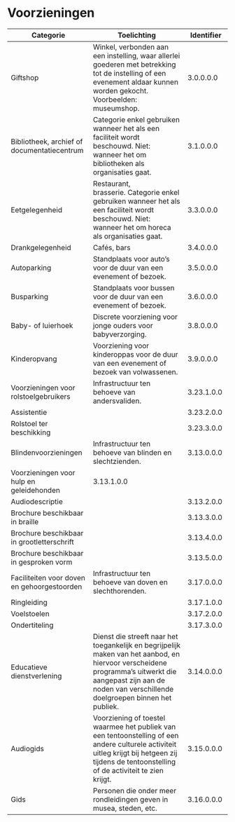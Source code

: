 ---
---

# Voorzieningen

| Categorie | Toelichting | Identifier |
| --- | --- | --- |
| Giftshop | Winkel, verbonden aan een instelling, waar allerlei goederen met betrekking tot de instelling of een evenement aldaar kunnen worden gekocht. Voorbeelden: museumshop. | 3.0.0.0.0 |
| Bibliotheek, archief of documentatiecentrum | Categorie enkel gebruiken wanneer het als een faciliteit wordt beschouwd. Niet: wanneer het om bibliotheken als organisaties gaat. | 3.1.0.0.0 |
| Eetgelegenheid | Restaurant, brasserie. Categorie enkel gebruiken wanneer het als een faciliteit wordt beschouwd. Niet: wanneer het om horeca als organisaties gaat. | 3.3.0.0.0 |
| Drankgelegenheid | Cafés, bars | 3.4.0.0.0 |
| Autoparking | Standplaats voor auto’s voor de duur van een evenement of bezoek. | 3.5.0.0.0 |
| Busparking | Standplaats voor bussen voor de duur van een evenement of bezoek. | 3.6.0.0.0 |
| Baby- of luierhoek | Discrete voorziening voor jonge ouders voor babyverzorging. | 3.8.0.0.0 |
| Kinderopvang | Voorziening voor kinderoppas voor de duur van een evenement of bezoek van volwassenen. | 3.9.0.0.0  |
| Voorzieningen voor rolstoelgebruikers | Infrastructuur ten behoeve van andersvaliden. | 3.23.1.0.0 |
 Assistentie || 3.23.2.0.0 |
 Rolstoel ter beschikking || 3.23.3.0.0 |
| Blindenvoorzieningen | Infrastructuur ten behoeve van blinden en slechtzienden. | 3.13.0.0.0 |
 Voorzieningen voor hulp en geleidehonden | 3.13.1.0.0 |
 Audiodescriptie || 3.13.2.0.0 |
 Brochure beschikbaar in braille || 3.13.3.0.0 |
 Brochure beschikbaar in grootletterschrift || 3.13.4.0.0 |
 Brochure beschikbaar in gesproken vorm || 3.13.5.0.0 |
| Faciliteiten voor doven en gehoorgestoorden | Infrastructuur ten behoeve van doven en slechthorenden. | 3.17.0.0.0 |
 Ringleiding || 3.17.1.0.0 |
 Voelstoelen || 3.17.2.0.0 |
 Ondertiteling || 3.17.3.0.0 |
| Educatieve dienstverlening | Dienst die streeft naar het toegankelijk en begrijpelijk maken van het aanbod, en hiervoor verscheidene programma’s uitwerkt die aangepast zijn aan de noden van verschillende doelgroepen binnen het publiek. | 3.14.0.0.0 |
| Audiogids | Voorziening of toestel waarmee het publiek van een tentoonstelling of een andere culturele activiteit uitleg krijgt bij hetgeen zij tijdens de tentoonstelling of de activiteit te zien krijgt. | 3.15.0.0.0  |
| Gids | Personen die onder meer rondleidingen geven in musea, steden, etc. | 3.16.0.0.0 |
